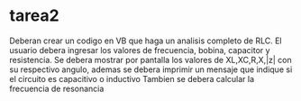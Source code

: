 # tarea2
Deberan crear un codigo en VB que haga un analisis completo de RLC. El usuario debera ingresar los valores de frecuencia, bobina, capacitor y resistencia.
Se debera mostrar por pantalla los valores de XL,XC,R,X,|z| con su respectivo angulo, ademas se debera imprimir un mensaje que indique si el circuito es capacitivo o inductivo
Tambien se debera calcular la frecuencia de resonancia
